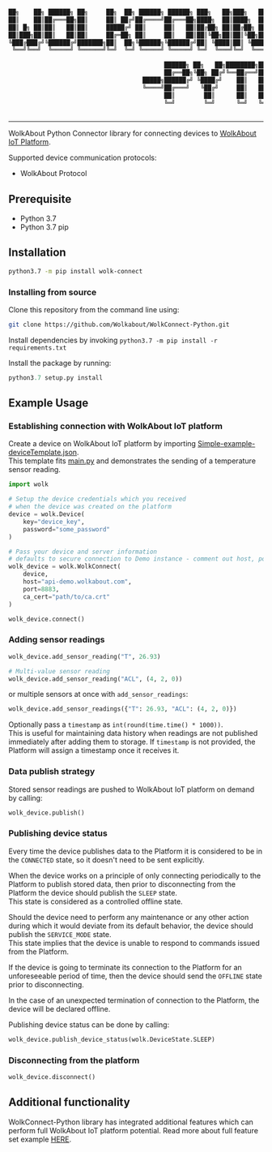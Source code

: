 ```sh

██╗    ██╗ ██████╗ ██╗     ██╗  ██╗ ██████╗ ██████╗ ███╗   ██╗███╗   ██╗███████╗ ██████╗████████╗
██║    ██║██╔═══██╗██║     ██║ ██╔╝██╔════╝██╔═══██╗████╗  ██║████╗  ██║██╔════╝██╔════╝╚══██╔══╝
██║ █╗ ██║██║   ██║██║     █████╔╝ ██║     ██║   ██║██╔██╗ ██║██╔██╗ ██║█████╗  ██║        ██║   
██║███╗██║██║   ██║██║     ██╔═██╗ ██║     ██║   ██║██║╚██╗██║██║╚██╗██║██╔══╝  ██║        ██║   
╚███╔███╔╝╚██████╔╝███████╗██║  ██╗╚██████╗╚██████╔╝██║ ╚████║██║ ╚████║███████╗╚██████╗   ██║   
 ╚══╝╚══╝  ╚═════╝ ╚══════╝╚═╝  ╚═╝ ╚═════╝ ╚═════╝ ╚═╝  ╚═══╝╚═╝  ╚═══╝╚══════╝ ╚═════╝   ╚═╝   
                                                                                                 
                                           ██████╗ ██╗   ██╗████████╗██╗  ██╗ ██████╗ ███╗   ██╗ 
                                           ██╔══██╗╚██╗ ██╔╝╚══██╔══╝██║  ██║██╔═══██╗████╗  ██║ 
                                     █████╗██████╔╝ ╚████╔╝    ██║   ███████║██║   ██║██╔██╗ ██║ 
                                     ╚════╝██╔═══╝   ╚██╔╝     ██║   ██╔══██║██║   ██║██║╚██╗██║ 
                                           ██║        ██║      ██║   ██║  ██║╚██████╔╝██║ ╚████║ 
                                           ╚═╝        ╚═╝      ╚═╝   ╚═╝  ╚═╝ ╚═════╝ ╚═╝  ╚═══╝ 
                                                                                                 

```
----
WolkAbout Python Connector library for connecting devices to [WolkAbout IoT Platform](https://demo.wolkabout.com/#/login).

Supported device communication protocols:
* WolkAbout Protocol

## Prerequisite


* Python 3.7
* Python 3.7 pip


## Installation

```sh
python3.7 -m pip install wolk-connect
```

### Installing from source

Clone this repository from the command line using:
```sh
git clone https://github.com/Wolkabout/WolkConnect-Python.git
```

Install dependencies by invoking `python3.7 -m pip install -r requirements.txt`

Install the package by running:
```python
python3.7 setup.py install
```

## Example Usage

### Establishing connection with WolkAbout IoT platform

Create a device on WolkAbout IoT platform by importing [Simple-example-deviceTemplate.json](https://github.com/Wolkabout/WolkConnect-Python/blob/master/examples/simple/Simple-example-deviceTemplate.json).<br />
This template fits [main.py](https://github.com/Wolkabout/WolkConnect-Python/blob/master/examples/simple/main.py) and demonstrates the sending of a temperature sensor reading.

```python
import wolk

# Setup the device credentials which you received
# when the device was created on the platform
device = wolk.Device(
    key="device_key",
    password="some_password"
)

# Pass your device and server information
# defaults to secure connection to Demo instance - comment out host, port and ca_cert
wolk_device = wolk.WolkConnect(
    device,
    host="api-demo.wolkabout.com",
    port=8883,
    ca_cert="path/to/ca.crt"
)

wolk_device.connect()
```

### Adding sensor readings

```python
wolk_device.add_sensor_reading("T", 26.93)

# Multi-value sensor reading
wolk_device.add_sensor_reading("ACL", (4, 2, 0))
```
or multiple sensors at once with `add_sensor_readings`:
```python
wolk_device.add_sensor_readings({"T": 26.93, "ACL": (4, 2, 0)})
```

Optionally pass a `timestamp` as `int(round(time.time() * 1000))`.  
This is useful for maintaining data history when readings are not published immediately after adding them to storage.
If `timestamp` is not provided, the Platform will assign a timestamp once it receives it.

### Data publish strategy

Stored sensor readings are pushed to WolkAbout IoT platform on demand by calling:
```python
wolk_device.publish()
```

### Publishing device status

Every time the device publishes data to the Platform it is considered to be in the `CONNECTED` state, so it doesn't need to be sent explicitly.

When the device works on a principle of only connecting periodically to the Platform to publish stored data, then prior to disconnecting from the Platform the device should publish the `SLEEP` state.  
This state is considered as a controlled offline state.

Should the device need to perform any maintenance or any other action during which it would deviate from its default behavior, the device should publish the `SERVICE_MODE` state.  
This state implies that the device is unable to respond to commands issued from the Platform.

If the device is going to terminate its connection to the Platform for an unforeseeable period of time, then the device should send the `OFFLINE` state prior to disconnecting.  

In the case of an unexpected termination of connection to the Platform, the device will be declared offline.

Publishing device status can be done by calling:
```python
wolk_device.publish_device_status(wolk.DeviceState.SLEEP)
```

### Disconnecting from the platform

```python
wolk_device.disconnect()
```

## Additional functionality

WolkConnect-Python library has integrated additional features which can perform full WolkAbout IoT platform potential. Read more about full feature set example [HERE](https://github.com/Wolkabout/WolkConnect-Python/tree/master/examples/full_feature_set).